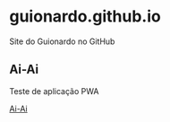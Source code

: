 # guionardo.github.io
Site do Guionardo no GitHub

## Ai-Ai

Teste de aplicação PWA

[Ai-Ai](aiai/index.html)
